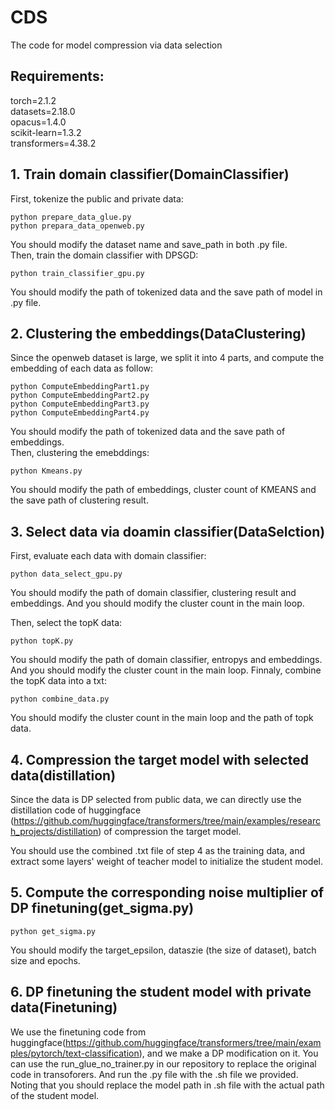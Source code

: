 # CDS
The code for model compression via data selection

## Requirements:
  torch=2.1.2  
  datasets=2.18.0  
  opacus=1.4.0  
  scikit-learn=1.3.2  
  transformers=4.38.2  

## 1. Train domain classifier(DomainClassifier)
First, tokenize the public and private data:

    python prepare_data_glue.py
    python prepara_data_openweb.py
  
You should modify the dataset name and save_path in both .py file.  
Then, train the domain classifier with DPSGD:

    python train_classifier_gpu.py

You should modify the path of tokenized data and the save path of model in .py file.  

## 2. Clustering the embeddings(DataClustering)
Since the openweb dataset is large, we split it into 4 parts, and compute the embedding of each data as follow:

    python ComputeEmbeddingPart1.py
    python ComputeEmbeddingPart2.py
    python ComputeEmbeddingPart3.py
    python ComputeEmbeddingPart4.py

You should modify the path of tokenized data and the save path of embeddings.  
Then, clustering the emebddings:

    python Kmeans.py

You should modify the path of embeddings, cluster count of KMEANS and the save path of clustering result.

## 3. Select data via doamin classifier(DataSelction)
First, evaluate each data with domain classifier:

    python data_select_gpu.py

You should modify the path of domain classifier, clustering result and embeddings. And you should modify the cluster count in the main loop.

Then, select the topK data:

    python topK.py

You should modify the path of domain classifier, entropys and embeddings. And you should modify the cluster count in the main loop.
Finnaly, combine the topK data into a txt:

    python combine_data.py
You should modify the cluster count in the main loop and the path of topk data.

## 4. Compression the target model with selected data(distillation)
Since the data is DP selected from public data, we can directly use the distillation code of huggingface (https://github.com/huggingface/transformers/tree/main/examples/research_projects/distillation) of compression the target model. 

You should use the combined .txt file of step 4 as the training data, and extract some layers' weight of teacher model to initialize the student model.

## 5. Compute the corresponding noise multiplier of DP finetuning(get_sigma.py)
    python get_sigma.py
You should modify the target_epsilon, dataszie (the size of dataset), batch size and epochs.

## 6. DP finetuning the student model with private data(Finetuning)
We use the finetuning code from huggingface(https://github.com/huggingface/transformers/tree/main/examples/pytorch/text-classification), and we make a DP modification on it. You can use the run_glue_no_trainer.py in our repository to replace the original code in transoforers. And run the .py file with the .sh file we provided. Noting that you should replace the model path in .sh file with the actual path of the student model.

